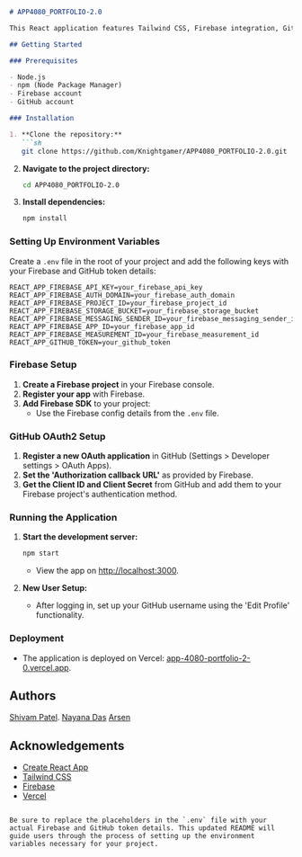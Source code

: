 ```markdown
# APP4080_PORTFOLIO-2.0

This React application features Tailwind CSS, Firebase integration, GitHub OAuth2 authentication, and is deployed on Vercel.

## Getting Started

### Prerequisites

- Node.js
- npm (Node Package Manager)
- Firebase account
- GitHub account

### Installation

1. **Clone the repository:**
   ```sh
   git clone https://github.com/Knightgamer/APP4080_PORTFOLIO-2.0.git
   ```
2. **Navigate to the project directory:**
   ```sh
   cd APP4080_PORTFOLIO-2.0
   ```
3. **Install dependencies:**
   ```sh
   npm install
   ```

### Setting Up Environment Variables

Create a `.env` file in the root of your project and add the following keys with your Firebase and GitHub token details:

```plaintext
REACT_APP_FIREBASE_API_KEY=your_firebase_api_key
REACT_APP_FIREBASE_AUTH_DOMAIN=your_firebase_auth_domain
REACT_APP_FIREBASE_PROJECT_ID=your_firebase_project_id
REACT_APP_FIREBASE_STORAGE_BUCKET=your_firebase_storage_bucket
REACT_APP_FIREBASE_MESSAGING_SENDER_ID=your_firebase_messaging_sender_id
REACT_APP_FIREBASE_APP_ID=your_firebase_app_id
REACT_APP_FIREBASE_MEASUREMENT_ID=your_firebase_measurement_id
REACT_APP_GITHUB_TOKEN=your_github_token
```

### Firebase Setup

1. **Create a Firebase project** in your Firebase console.
2. **Register your app** with Firebase.
3. **Add Firebase SDK** to your project:
   - Use the Firebase config details from the `.env` file.

### GitHub OAuth2 Setup

1. **Register a new OAuth application** in GitHub (Settings > Developer settings > OAuth Apps).
2. **Set the 'Authorization callback URL'** as provided by Firebase.
3. **Get the Client ID and Client Secret** from GitHub and add them to your Firebase project's authentication method.

### Running the Application

1. **Start the development server:**
   ```sh
   npm start
   ```
   - View the app on [http://localhost:3000](http://localhost:3000).

2. **New User Setup:**
   - After logging in, set up your GitHub username using the 'Edit Profile' functionality.

### Deployment

- The application is deployed on Vercel: [app-4080-portfolio-2-0.vercel.app](https://app-4080-portfolio-2-0.vercel.app).


## Authors
[Shivam Patel](https://github.com/Knightgamer/).
[Nayana Das](https://github.com/noyonaa/)
[Arsen](https://github.com/arsenhh-byte)

## Acknowledgements

- [Create React App](https://reactjs.org/docs/create-a-new-react-app.html)
- [Tailwind CSS](https://tailwindcss.com/)
- [Firebase](https://firebase.google.com/)
- [Vercel](https://vercel.com/)
```

Be sure to replace the placeholders in the `.env` file with your actual Firebase and GitHub token details. This updated README will guide users through the process of setting up the environment variables necessary for your project.